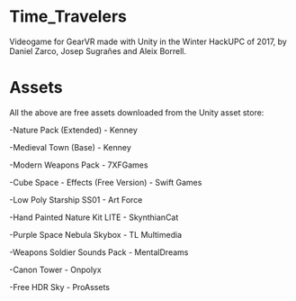 # Time_Travelers
Videogame for GearVR made with Unity in the Winter HackUPC of 2017, by Daniel Zarco, Josep Sugrañes and Aleix Borrell.

# Assets
All the above are free assets downloaded from the Unity asset store:

-Nature Pack (Extended) - Kenney

-Medieval Town (Base) - Kenney

-Modern Weapons Pack - 7XFGames

-Cube Space - Effects (Free Version) - Swift Games

-Low Poly Starship SS01 - Art Force

-Hand Painted Nature Kit LITE - SkynthianCat

-Purple Space Nebula Skybox - TL Multimedia

-Weapons Soldier Sounds Pack - MentalDreams

-Canon Tower - Onpolyx

-Free HDR Sky - ProAssets
